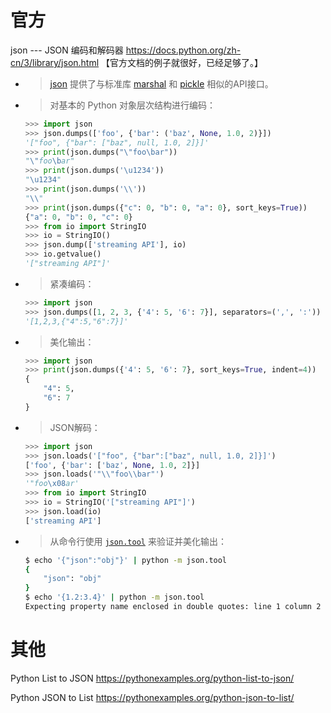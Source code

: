 
# 官方

json --- JSON 编码和解码器 https://docs.python.org/zh-cn/3/library/json.html 【官方文档的例子就很好，已经足够了。】
- > [json](https://docs.python.org/zh-cn/3/library/json.html#module-json) 提供了与标准库 [marshal](https://docs.python.org/zh-cn/3/library/marshal.html#module-marshal) 和 [pickle](https://docs.python.org/zh-cn/3/library/pickle.html#module-pickle) 相似的API接口。
- > 对基本的 Python 对象层次结构进行编码：
  ```py
  >>> import json
  >>> json.dumps(['foo', {'bar': ('baz', None, 1.0, 2)}])
  '["foo", {"bar": ["baz", null, 1.0, 2]}]'
  >>> print(json.dumps("\"foo\bar"))
  "\"foo\bar"
  >>> print(json.dumps('\u1234'))
  "\u1234"
  >>> print(json.dumps('\\'))
  "\\"
  >>> print(json.dumps({"c": 0, "b": 0, "a": 0}, sort_keys=True))
  {"a": 0, "b": 0, "c": 0}
  >>> from io import StringIO
  >>> io = StringIO()
  >>> json.dump(['streaming API'], io)
  >>> io.getvalue()
  '["streaming API"]'
  ```
- > 紧凑编码：
  ```py
  >>> import json
  >>> json.dumps([1, 2, 3, {'4': 5, '6': 7}], separators=(',', ':'))
  '[1,2,3,{"4":5,"6":7}]'
  ```
- > 美化输出：
  ```py
  >>> import json
  >>> print(json.dumps({'4': 5, '6': 7}, sort_keys=True, indent=4))
  {
      "4": 5,
      "6": 7
  }
  ```
- > JSON解码：
  ```py
  >>> import json
  >>> json.loads('["foo", {"bar":["baz", null, 1.0, 2]}]')
  ['foo', {'bar': ['baz', None, 1.0, 2]}]
  >>> json.loads('"\\"foo\\bar"')
  '"foo\x08ar'
  >>> from io import StringIO
  >>> io = StringIO('["streaming API"]')
  >>> json.load(io)
  ['streaming API']
  ```
- > 从命令行使用 [`json.tool`](https://docs.python.org/zh-cn/3/library/json.html#module-json.tool) 来验证并美化输出：
  ```sh
  $ echo '{"json":"obj"}' | python -m json.tool
  {
      "json": "obj"
  }
  $ echo '{1.2:3.4}' | python -m json.tool
  Expecting property name enclosed in double quotes: line 1 column 2 (char 1)
  ```

# 其他

Python List to JSON https://pythonexamples.org/python-list-to-json/

Python JSON to List https://pythonexamples.org/python-json-to-list/
